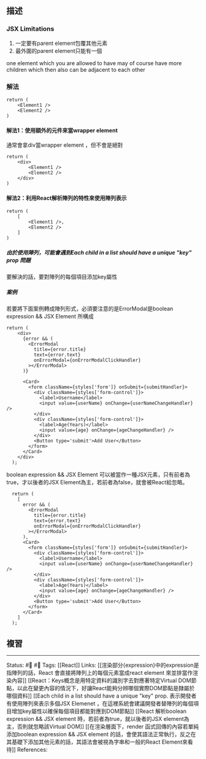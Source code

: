 ## 描述


### JSX Limitations
1. 一定要有parent element包覆其他元素
2. 最外圍的parent element只能有一個

one element which you are allowed to have may of course have more children which then also can be adjacent to each other


### 解法
```
return (
	<Element1 />
	<Element2 />
)
```
  
#### 解法1：使用額外的元件來當wrapper element
通常會拿div當wrapper element ，但不會是絕對

```
return (
	<div> 
		<Element1 />
		<Element2 />
	</div>
)
```

#### 解法2：利用React解析陣列的特性來使用陣列表示
```
return (
	[
		<Element1 />,
		<Element2 />
	]
)
```

##### 由於使用陣列，可能會遇到Each child in a list should have a unique "key" prop 問題

要解決的話，要對陣列的每個項目添加key屬性


##### 案例

若要將下面案例轉成陣列形式，必須要注意的是ErrorModal是boolean expression && JSX Element 所構成
```
return (
    <div>
      {error && (
        <ErrorModal
          title={error.title}
          text={error.text}
          onErrorModal={onErrorModalClickHandler}
        ></ErrorModal>
      )}

      <Card>
        <form className={styles['form']} onSubmit={submitHandler}>
          <div className={styles['form-control']}>
            <label>Username</label>
            <input value={userName} onChange={userNameChangeHandler} />
          </div>
          <div className={styles['form-control']}>
            <label>Age(Years)</label>
            <input value={age} onChange={ageChangeHandler} />
          </div>
          <Button type='submit'>Add User</Button>
        </form>
      </Card>
    </div>
  );
```

boolean expression && JSX Element 可以被當作一種JSX元素，只有前者為true，才以後者的JSX Element為主，若前者為false，就會被React給忽略。

```
  return (
    [
      error && (
        <ErrorModal
          title={error.title}
          text={error.text}
          onErrorModal={onErrorModalClickHandler}
        ></ErrorModal>
      ),
      <Card>
        <form className={styles['form']} onSubmit={submitHandler}>
          <div className={styles['form-control']}>
            <label>Username</label>
            <input value={userName} onChange={userNameChangeHandler} />
          </div>
          <div className={styles['form-control']}>
            <label>Age(Years)</label>
            <input value={age} onChange={ageChangeHandler} />
          </div>
          <Button type='submit'>Add User</Button>
        </form>
      </Card>
    ]
  );
```



## 複習


---
Status: #🌱 #📓 
Tags:
[[React]]
Links:
[[渲染部分{expression}中的expression是指陣列的話，React 會直接將陣列上的每個元素當成react element 來並排當作渲染內容]]
[[React：Keys概念是用特定資料的識別字去對應著特定Virtual DOM節點，以此在變更內容的情況下，好讓React能夠分辨哪個實際DOM節點是隸屬於哪個資料]]
[[Each child in a list should have a unique "key" prop. 表示開發者有使用陣列來表示多個JSX Elemenet ，在這裡系統會建議開發者替陣列的每個項目增加key屬性以確保每個項目都能對應到DOM節點]]
[[React 解析boolean expression && JSX element  時，若前者為true，就以後者的JSX element為主，否則就忽略該Virtual DOM]]
[[在渲染層面下，render 函式回傳的內容若單純添加boolean expression && JSX element 的話，會使其語法正常執行，反之在其基礎下添加其他元素的話，其語法會被視為字串和一般的React Element來看待]]
References: